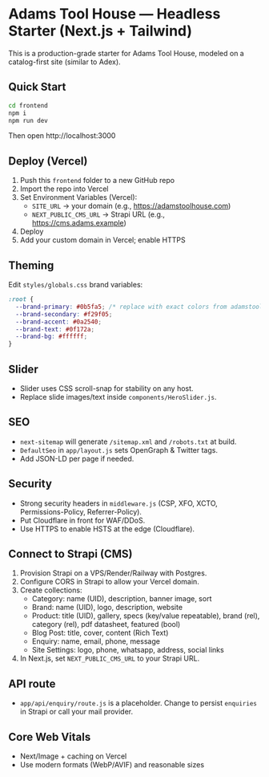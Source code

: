 # Adams Tool House — Headless Starter (Next.js + Tailwind)

This is a production-grade starter for Adams Tool House, modeled on a catalog-first site (similar to Adex).

## Quick Start

```bash
cd frontend
npm i
npm run dev
```

Then open http://localhost:3000

## Deploy (Vercel)

1. Push this `frontend` folder to a new GitHub repo
2. Import the repo into Vercel
3. Set Environment Variables (Vercel):
   - `SITE_URL` -> your domain (e.g., https://adamstoolhouse.com)
   - `NEXT_PUBLIC_CMS_URL` -> Strapi URL (e.g., https://cms.adams.example)
4. Deploy
5. Add your custom domain in Vercel; enable HTTPS

## Theming

Edit `styles/globals.css` brand variables:

```css
:root {
  --brand-primary: #0b5fa5; /* replace with exact colors from adamstoolhouse.com */
  --brand-secondary: #f29f05;
  --brand-accent: #0a2540;
  --brand-text: #0f172a;
  --brand-bg: #ffffff;
}
```

## Slider

- Slider uses CSS scroll-snap for stability on any host.
- Replace slide images/text inside `components/HeroSlider.js`.

## SEO

- `next-sitemap` will generate `/sitemap.xml` and `/robots.txt` at build.
- `DefaultSeo` in `app/layout.js` sets OpenGraph & Twitter tags.
- Add JSON-LD per page if needed.

## Security

- Strong security headers in `middleware.js` (CSP, XFO, XCTO, Permissions-Policy, Referrer-Policy).
- Put Cloudflare in front for WAF/DDoS.
- Use HTTPS to enable HSTS at the edge (Cloudflare).

## Connect to Strapi (CMS)

1. Provision Strapi on a VPS/Render/Railway with Postgres.
2. Configure CORS in Strapi to allow your Vercel domain.
3. Create collections:
   - Category: name (UID), description, banner image, sort
   - Brand: name (UID), logo, description, website
   - Product: title (UID), gallery, specs (key/value repeatable), brand (rel), category (rel), pdf datasheet, featured (bool)
   - Blog Post: title, cover, content (Rich Text)
   - Enquiry: name, email, phone, message
   - Site Settings: logo, phone, whatsapp, address, social links
4. In Next.js, set `NEXT_PUBLIC_CMS_URL` to your Strapi URL.

## API route

- `app/api/enquiry/route.js` is a placeholder. Change to persist `enquiries` in Strapi or call your mail provider.

## Core Web Vitals
- Next/Image + caching on Vercel
- Use modern formats (WebP/AVIF) and reasonable sizes
